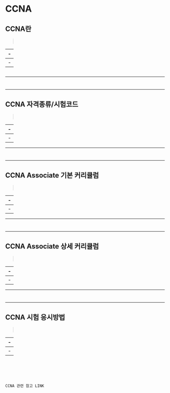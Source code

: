 # CCNA

CCNA란
---
> <br>

|-|
|-|
|-|

```
```

---
#
---

CCNA 자격종류/시험코드
---
> <br>

|-|
|-|
|-|

---
#
---

CCNA Associate 기본 커리큘럼
---
> <br>

|-|
|-|
|-|

---
#
---

CCNA Associate 상세 커리큘럼
---
> <br>

|-|
|-|
|-|

---
#
---

CCNA 시험 응시방법
---
> <br>

|-|
|-|
|-|

```





CCNA 관련 참고 LINK


```


